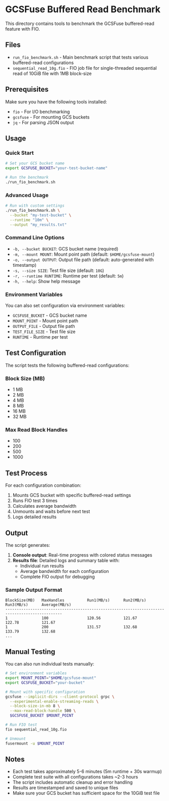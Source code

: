 # GCSFuse Buffered Read Benchmark

This directory contains tools to benchmark the GCSFuse buffered-read feature with FIO.

## Files

- `run_fio_benchmark.sh` - Main benchmark script that tests various buffered-read configurations
- `sequential_read_10g.fio` - FIO job file for single-threaded sequential read of 10GiB file with 1MB block-size

## Prerequisites

Make sure you have the following tools installed:
- `fio` - For I/O benchmarking
- `gcsfuse` - For mounting GCS buckets
- `jq` - For parsing JSON output

## Usage

### Quick Start

```bash
# Set your GCS bucket name
export GCSFUSE_BUCKET="your-test-bucket-name"

# Run the benchmark
./run_fio_benchmark.sh
```

### Advanced Usage

```bash
# Run with custom settings
./run_fio_benchmark.sh \
  --bucket "my-test-bucket" \
  --runtime "10m" \
  --output "my_results.txt"
```

### Command Line Options

- `-b, --bucket BUCKET`: GCS bucket name (required)
- `-m, --mount MOUNT`: Mount point path (default: `$HOME/gcsfuse-mount`)
- `-o, --output OUTPUT`: Output file path (default: auto-generated with timestamp)
- `-s, --size SIZE`: Test file size (default: `10G`)
- `-r, --runtime RUNTIME`: Runtime per test (default: `5m`)
- `-h, --help`: Show help message

### Environment Variables

You can also set configuration via environment variables:
- `GCSFUSE_BUCKET` - GCS bucket name
- `MOUNT_POINT` - Mount point path
- `OUTPUT_FILE` - Output file path
- `TEST_FILE_SIZE` - Test file size
- `RUNTIME` - Runtime per test

## Test Configuration

The script tests the following buffered-read configurations:

### Block Size (MB)
- 1 MB
- 2 MB
- 4 MB
- 8 MB
- 16 MB
- 32 MB

### Max Read Block Handles
- 100
- 200
- 500
- 1000

## Test Process

For each configuration combination:
1. Mounts GCS bucket with specific buffered-read settings
2. Runs FIO test 3 times
3. Calculates average bandwidth
4. Unmounts and waits before next test
5. Logs detailed results

## Output

The script generates:
1. **Console output**: Real-time progress with colored status messages
2. **Results file**: Detailed logs and summary table with:
   - Individual run results
   - Average bandwidth for each configuration
   - Complete FIO output for debugging

### Sample Output Format

```
BlockSize(MB)   MaxHandles          Run1(MB/s)      Run2(MB/s)      Run3(MB/s)      Average(MB/s)
-----------------------------------------------------------------------------------------------
1               100                 120.56          121.67          122.78          121.67
1               200                 131.57          132.68          133.79          132.68
...
```

## Manual Testing

You can also run individual tests manually:

```bash
# Set environment variables
export MOUNT_POINT="$HOME/gcsfuse-mount"
export GCSFUSE_BUCKET="your-bucket"

# Mount with specific configuration
gcsfuse --implicit-dirs --client-protocol grpc \
  --experimental-enable-streaming-reads \
  --block-size-in-mb 8 \
  --max-read-block-handle 500 \
  $GCSFUSE_BUCKET $MOUNT_POINT

# Run FIO test
fio sequential_read_10g.fio

# Unmount
fusermount -u $MOUNT_POINT
```

## Notes

- Each test takes approximately 5-6 minutes (5m runtime + 30s warmup)
- Complete test suite with all configurations takes ~2-3 hours
- The script includes automatic cleanup and error handling
- Results are timestamped and saved to unique files
- Make sure your GCS bucket has sufficient space for the 10GiB test file
